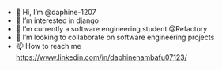 - 👋 Hi, I’m @daphine-1207
- 👀 I’m interested in django
- 🌱 I’m currently a software engineering student @Refactory
- 💞️ I’m looking to collaborate on software engineering projects
- 📫 How to reach me  https://www.linkedin.com/in/daphinenambafu07123/ 

<!---
daphine-1207/daphine-1207 is a ✨ special ✨ repository because its `README.md` (this file) appears on your GitHub profile.
You can click the Preview link to take a look at your changes.
--->
